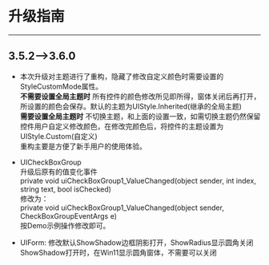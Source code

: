 # 升级指南
---
## 3.5.2-->3.6.0
- 本次升级对主题进行了重构，隐藏了修改自定义颜色时需要设置的StyleCustomMode属性。    
 **不需要设置全局主题时**
   所有控件的颜色修改所见即所得，窗体关闭后再打开，所设置的颜色会保存。默认的主题为UIStyle.Inherited(继承的全局主题)   
    **需要设置全局主题时**
   不切换主题，和上面的设置一致，如需切换主题仍然保留控件用户自定义修改颜色，在修改完颜色后，将控件的主题设置为UIStyle.Custom(自定义)    
   重构主要是方便了新手用户的使用体验。    
   
- UICheckBoxGroup    
  升级后原有的值变化事件    
  private void uiCheckBoxGroup1_ValueChanged(object sender, int index, string text, bool isChecked)    
  修改为：    
  private void uiCheckBoxGroup1_ValueChanged(object sender, CheckBoxGroupEventArgs e)    
  按Demo示例操作修改即可。    
  
- UIForm: 修改默认ShowShadow边框阴影打开，ShowRadius显示圆角关闭
ShowShadow打开时，在Win11显示圆角窗体，不需要可以关闭

